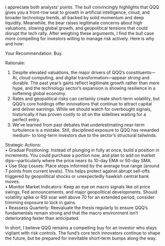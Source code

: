 I appreciate both analysts’ points. The bull convincingly highlights that QQQ gives you a front-row seat to growth in artificial intelligence, cloud, and broader technology trends, all backed by solid momentum and deep liquidity. Meanwhile, the bear raises legitimate concerns about high valuations, slowing global growth, and geopolitical tensions that could disrupt the tech rally. After weighing these arguments, I find the bull case more compelling for investors willing to manage risk actively. Here is why and how:

Your Recommendation: Buy.

Rationale:  
1. Despite elevated valuations, the major drivers of QQQ’s constituents—AI, cloud computing, and digital transformation—appear strong and durable. The past year’s gains reflect legitimate growth rather than mere hype, and the technology sector’s expansion is showing resilience in a softening global economy.  
2. Rates and geopolitical risks can certainly create short-term volatility, but QQQ’s core holdings offer innovations that continue to attract capital and deliver earnings. While we should watch for overbought signals, historically it has proven costly to sit on the sidelines waiting for a perfect entry.  
3. We’ve learned from past debates that underestimating near-term turbulence is a mistake. Still, disciplined exposure to QQQ has rewarded medium- to long-term investors due to the sector’s structural tailwinds.

Strategic Actions:  
• Gradual Positioning: Instead of plunging in fully at once, build a position in increments. You could purchase a portion now, and plan to add on market dips—particularly where the price nears its 10-day EMA or 50-day SMA.  
• Use Stop Losses: Place stops informed by the average true range (around 7 points from current levels). This helps protect against abrupt sell-offs triggered by geopolitical shocks or unexpectedly hawkish central bank moves.  
• Monitor Market Indicators: Keep an eye on macro signals like oil price swings, Fed announcements, and major geopolitical developments. Should volatility spike or RSI soar well above 70 for an extended period, consider trimming exposure to lock in gains.  
• Reassess Quarterly: Reevaluate the thesis regularly to ensure QQQ’s fundamentals remain strong and that the macro environment isn’t deteriorating faster than anticipated.

In short, I believe QQQ remains a compelling buy for an investor who stays vigilant with risk controls. The fund’s core tech innovators continue to shape the future, but be prepared for inevitable short-term bumps along the way.